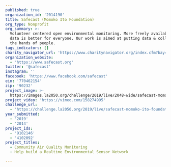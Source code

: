```yaml
---
published: true
organization_id: '2014190'
title: Safecast (Momoko Ito Foundation)
org_type: Nonprofit
org_summary: >-
  Volunteer centered open environmental monitoring. More freely available open
  data is better for everyone. Our work is aimed at putting data & collection in
  the hands of people.
tags_indicators: []
charity_navigator_url: 'https://www.charitynavigator.org/index.cfm?bay=search.profile&ein=770462154'
organization_website:
  - 'https://www.safecast.org'
twitter: '@safecast'
instagram: ''
facebook: 'https://www.facebook.com/safecast'
ein: '770462154'
zip: '90232'
project_image: >-
  https://images.la2050.org/challenge/2019/live/2048-wide/safecast-momoko-ito-foundation.jpg
project_video: 'https://vimeo.com/158274995'
challenge_url:
  - 'https://challenge.la2050.org/2019/live/safecast-momoko-ito-foundation/'
year_submitted:
  - '2019'
  - '2014'
project_ids:
  - '9102146'
  - '4102092'
project_titles:
  - Community Air Quality Monitoring
  - Help build a Realtime Environmental Sensor Network

---
```

